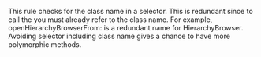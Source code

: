This rule checks for the class name in a selector. This is redundant since to call the you must already refer to the class name. For example, openHierarchyBrowserFrom: is a redundant name for HierarchyBrowser. Avoiding selector including class name gives a chance to have more polymorphic methods.